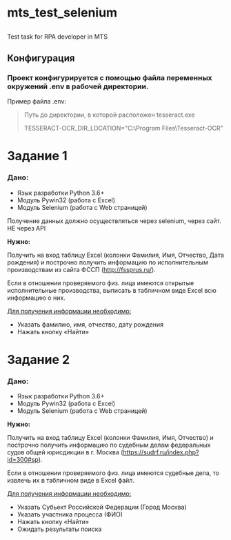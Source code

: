 # mts_test_selenium
##
Test task for RPA developer in MTS
## **Конфигурация** 

### Проект конфигурируется с помощью файла переменных окружений .env в рабочей директории.

Пример файла .env:

>Путь до директории, в которой расположен tesseract.exe
>
>TESSERACT-OCR_DIR_LOCATION="C:\Program Files\Tesseract-OCR"

# **Задание 1**
### **Дано:**
+ Язык разработки Python 3.6+
+ Модуль Pywin32 (работа с Excel)
+ Модуль Selenium (работа с Web страницей)

Получение данных должно осуществляться через selenium, через сайт. НЕ через API

**Нужно:**

Получить на вход таблицу Excel (колонки Фамилия, Имя, Отчество, Дата рождения) и построчно получить информацию по исполнительным производствам из сайта ФССП (http://fssprus.ru/). 

Если в отношении проверяемого физ. лица имеются открытые исполнительные производства, выписать в табличном виде Excel всю информацию о них.

<u> Для получения информации необходимо: </u>

+ Указать фамилию, имя, отчество, дату рождения
+ Нажать кнопку «Найти»


# **Задание 2**
### **Дано:**
+ Язык разработки Python 3.6+
+ Модуль Pywin32 (работа с Excel)
+ Модуль Selenium (работа с Web страницей)

**Нужно:**

Получить на вход таблицу Excel (колонки Фамилия, Имя, Отчество) и построчно получить информацию по судебным делам федеральных судов общей юрисдикции в г. Москва (https://sudrf.ru/index.php?id=300#sp). 

Если в отношении проверяемого физ. лица имеются судебные дела, то извлечь их в табличном виде в Excel файл.

<u>  Для получения информации необходимо: </u>
+ Указать Субьект Российской Федерации (Город Москва)
+ Указать участника процесса (ФИО)
+ Нажать кнопку «Найти»
+ Ожидать результаты поиска



